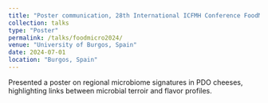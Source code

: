 ```yaml
---
title: "Poster communication, 28th International ICFMH Conference FoodMicro2024"
collection: talks
type: "Poster"
permalink: /talks/foodmicro2024/
venue: "University of Burgos, Spain"
date: 2024-07-01
location: "Burgos, Spain"
---
```

Presented a poster on regional microbiome signatures in PDO cheeses, highlighting links between microbial terroir and flavor profiles.
